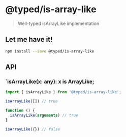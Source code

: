 # @typed/is-array-like

> Well-typed isArrayLike implementation

<!-- Write a short summary about your library here -->

## Let me have it!
```sh
npm install --save @typed/is-array-like
```

## API

### `isArrayLike<A>(x: any): x is ArrayLike<A>;

```typescript
import { isArrayLike } from '@typed/is-array-like';

isArrayLike([]) // true

function () {
  isArrayLike(arguments) // true
}

isArrayLike({}) // false
```